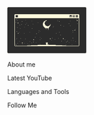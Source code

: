 <img src="https://github.com/CristalQQ/CristalQQ/blob/main/assets/Register%20-%20Login.gif" alt="The Unlimited" width="180"/>

About me 

Latest YouTube 

Languages and Tools

Follow Me